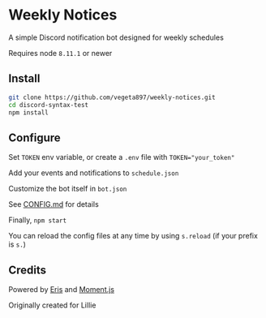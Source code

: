 # Weekly Notices
A simple Discord notification bot designed for weekly schedules

Requires node `8.11.1` or newer

## Install

```bash
git clone https://github.com/vegeta897/weekly-notices.git
cd discord-syntax-test
npm install
```

## Configure

Set `TOKEN` env variable, or create a `.env` file with `TOKEN="your_token"`

Add your events and notifications to `schedule.json`

Customize the bot itself in `bot.json`

See [CONFIG.md](CONFIG.md) for details

Finally, `npm start`

You can reload the config files at any time by using `s.reload` (if your prefix is `s.`)

## Credits

Powered by [Eris](https://abal.moe/Eris/) and [Moment.js](https://momentjs.com/)

Originally created for Lillie
